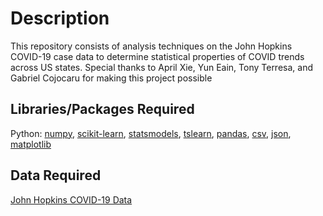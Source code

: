 # Description

This repository consists of analysis techniques on the John Hopkins COVID-19 case data to determine statistical properties of COVID trends across US states. Special thanks 
to April Xie, Yun Eain, Tony Terresa, and Gabriel Cojocaru for making this project possible

## Libraries/Packages Required

Python: 
[numpy](https://numpy.org/),
[scikit-learn](https://scikit-learn.org/stable/index.html),
[statsmodels](https://www.statsmodels.org/stable/index.html),
[tslearn](https://pypi.org/project/tslearn/),
[pandas](https://pandas.pydata.org/),
[csv](https://docs.python.org/3/library/csv.html),
[json](https://docs.python.org/3/library/json.html),
[matplotlib](https://matplotlib.org/)

## Data Required

[John Hopkins COVID-19 Data](https://github.com/CSSEGISandData/COVID-19/tree/master/csse_covid_19_data)
